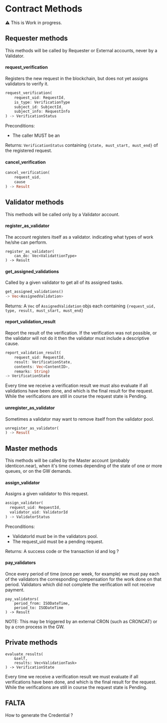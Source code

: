 
# Contract Methods

:warning: This is Work in progress.

## Requester methods

This methods will be called by Requester or External accounts, never by a Validator.

#### request_verification

Registers the new request in the blockchain, but does not yet assigns validators to verify it. 
~~~rust
request_verification(
	request_uid: RequestId,
	is_type: VerificationType 
	subject_id: SubjectId, 
	subject_info: RequestInfo
) -> VerificationStatus
~~~

Preconditions:

- The caller MUST be an

Returns: `VerificationStatus` containing `{state, must_start, must_end}` of the registered request.

#### cancel_verification
~~~rust
cancel_verification(
	request_uid, 
	cause
) -> Result
~~~


## Validator methods

This methods will be called only by a Validator account.

#### register_as_validator

The account registers itself as a validator. indicating what types of work he/she can perform.
~~~ 
register_as_validator(
	can_do: Vec<ValidattionType>
) -> Result 
~~~

#### get_assigned_validations

Called by a given validator to get all of its assigned tasks.
~~~rust
get_assigned_validations()
-> Vec<AssignedValidation>
~~~

Returns: A `Vec` of  `AssignedValidation` objs each containing `{request_uid, type, result, must_start, must_end}`

#### report_validation_result

Report the result of the verification. If the verification was not possible, or the validator will not do it then  the validator must include a descriptive cause.
~~~rust
report_validation_result(
	request_uid: RequestId, 
	result: VerificationState, 
	contents: Vec<ContentID>, 
	remarks: String)
-> VerificationState
~~~

Every time we receive a verification result we must also evaluate if all validations have been done, and which is the final result for the request. While the verifications are still in course the request state is Pending.

#### unregister_as_validator

Sometimes a validator may want to remove itself from the validator pool.
~~~rust
unregister_as_validator(
) -> Result
~~~


## Master methods

This methods will be called by the Master account (probably identicon.near), when it's time comes depending of the state of one or more queues, or on the GW demands.

#### assign_validator

Assigns a given validator to this request. 
~~~rust
assign_validator(
  request_uid: RequestId, 
  validator_uid: ValidatorId
) -> ValidatorStatus
~~~

Preconditions:
- ValidatorId must be in the validators pool.
- The request_uid must be a pending request.

Returns: A success code or the transaction id and log ?

#### pay_validators

Once every period of time (once per week, for example) we must pay each of the validators the corresponding compensation for the work done on that period. Validators which did not complete the verification will not receive payment.
~~~
pay_validators(
	period_from: ISODateTime,
	period_to: ISODateTime
) -> Result
~~~

NOTE: This may be triggered by an external CRON (such as CRONCAT) or by a cron process in the GW.

## Private methods

~~~
evaluate_results(
	&self, 
	results: Vec<ValidationTask>
) -> VerificationState
~~~
Every time we receive a verification result we must evaluate if all verifications have been done, and which is the final result for the request. While the verifications are still in course the request state is Pending.

## FALTA

How to generate the Credential ?
